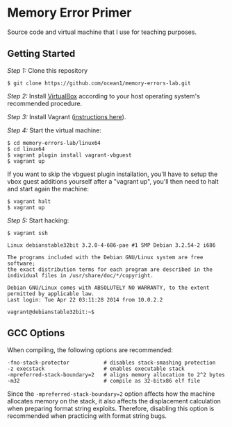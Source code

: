 Memory Error Primer
===================

Source code and virtual machine that I use for teaching purposes.

Getting Started
---------------

*Step 1:* Clone this repository

    $ git clone https://github.com/ocean1/memory-errors-lab.git

*Step 2:* Install [VirtualBox](https://www.virtualbox.org/) according to your host
operating system's recommended procedure.

*Step 3:* Install Vagrant ([instructions
here](http://www.vagrantup.com/downloads)).

*Step 4:* Start the virtual machine:

    $ cd memory-errors-lab/linux64
    $ cd linux64
    $ vagrant plugin install vagrant-vbguest
    $ vagrant up

If you want to skip the vbguest plugin installation, you'll have to setup
the vbox guest additions yourself after a "vagrant up", you'll then need to halt and start again the machine:

    $ vagrant halt
    $ vagrant up

*Step 5:* Start hacking:

    $ vagrant ssh

    Linux debianstable32bit 3.2.0-4-686-pae #1 SMP Debian 3.2.54-2 i686

    The programs included with the Debian GNU/Linux system are free software;
    the exact distribution terms for each program are described in the
    individual files in /usr/share/doc/*/copyright.

    Debian GNU/Linux comes with ABSOLUTELY NO WARRANTY, to the extent
    permitted by applicable law.
    Last login: Tue Apr 22 03:11:28 2014 from 10.0.2.2

    vagrant@debianstable32bit:~$

GCC Options
-----------

When compiling, the following options are recommended:

    -fno-stack-protector           # disables stack-smashing protection
    -z execstack                   # enables executable stack
    -mpreferred-stack-boundary=2   # aligns memory allocation to 2^2 bytes
    -m32                           # compile as 32-bitx86 elf file

Since the `-mpreferred-stack-boundary=2` option affects how the machine
allocates memory on the stack, it also affects the displacement calculation
when preparing format string exploits. Therefore, disabling this option is
recommended when practicing with format string bugs.
